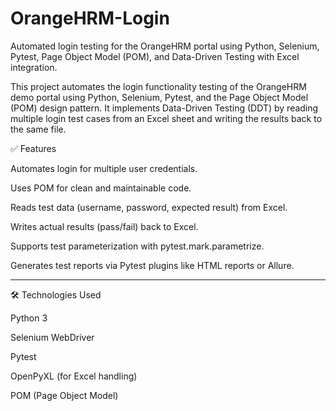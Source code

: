 # OrangeHRM-Login
 Automated login testing for the OrangeHRM portal using Python, Selenium, Pytest, Page Object Model (POM), and Data-Driven Testing with Excel integration.

This project automates the login functionality testing of the OrangeHRM demo portal using Python, Selenium, Pytest, and the Page Object Model (POM) design pattern. It implements Data-Driven Testing (DDT) by reading multiple login test cases from an Excel sheet and writing the results back to the same file.

✅ Features

Automates login for multiple user credentials.

Uses POM for clean and maintainable code.

Reads test data (username, password, expected result) from Excel.

Writes actual results (pass/fail) back to Excel.

Supports test parameterization with pytest.mark.parametrize.

Generates test reports via Pytest plugins like HTML reports or Allure.



---

🛠️ Technologies Used

Python 3

Selenium WebDriver

Pytest

OpenPyXL (for Excel handling)

POM (Page Object Model)
